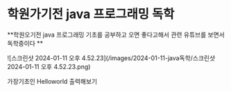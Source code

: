 # 학원가기전 java 프로그래밍 독학
**학원오기전 java 프로그래밍 기초를 공부하고 오면 좋다고해서 관련 유튜브를 보면서 독학중이다 **

![스크린샷 2024-01-11 오후 4.52.23](/images/2024-01-11-java독학/스크린샷 2024-01-11 오후 4.52.23.png)

가장기초인 Helloworld 출력해보기